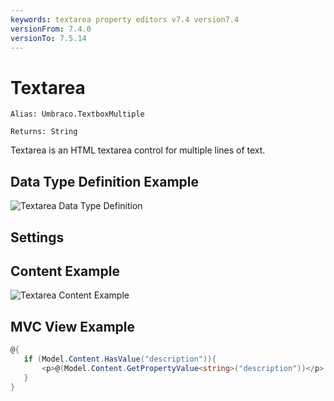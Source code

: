 ```yaml
---
keywords: textarea property editors v7.4 version7.4
versionFrom: 7.4.0
versionTo: 7.5.14
---
```


# Textarea

`Alias: Umbraco.TextboxMultiple`

`Returns: String`

Textarea is an HTML textarea control for multiple lines of text.

## Data Type Definition Example

![Textarea Data Type Definition](images/7/textarea-setup.png)


## Settings

## Content Example

![Textarea Content Example](images/7/textarea-content.png)


## MVC View Example

```csharp
@{
   if (Model.Content.HasValue("description")){
       <p>@(Model.Content.GetPropertyValue<string>("description"))</p>
   }
}
```
